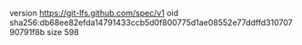 version https://git-lfs.github.com/spec/v1
oid sha256:db68ee82efda14791433ccb5d0f800775d1ae08552e77ddffd31070790791f8b
size 598
